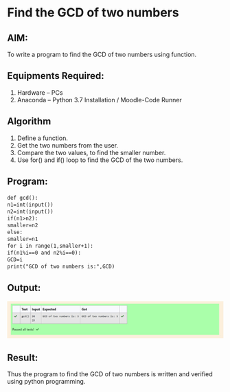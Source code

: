 # Find the GCD of two numbers

## AIM:
To write a program to find the GCD of two numbers using function.

## Equipments Required:
1. Hardware – PCs
2. Anaconda – Python 3.7 Installation / Moodle-Code Runner

## Algorithm
1. Define a function.
2. Get the two numbers from the user.
3. Compare the two values, to find the smaller number.
4. Use for() and if() loop to find the GCD of the two numbers.

## Program:
~~~
def gcd():
n1=int(input())
n2=int(input())
if(n1>n2):
smaller=n2
else:
smaller=n1
for i in range(1,smaller+1):
if(n1%i==0 and n2%i==0):
GCD=i
print("GCD of two numbers is:",GCD)
~~~


## Output:
![output](output.png.jpeg)



## Result:
Thus the program to find the GCD of two numbers is written and verified using python programming.
